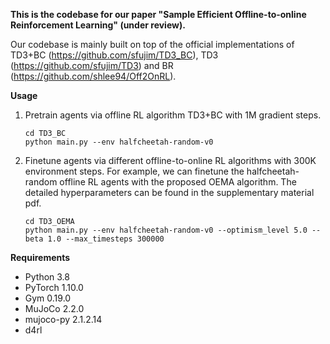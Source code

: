 **This is the codebase for our paper "Sample Efficient Offline-to-online Reinforcement Learning" (under review).**

Our codebase is mainly built on top of the official implementations of TD3+BC (https://github.com/sfujim/TD3_BC), TD3 (https://github.com/sfujim/TD3) and BR (https://github.com/shlee94/Off2OnRL).

**Usage**

1. Pretrain agents via offline RL algorithm TD3+BC with 1M gradient steps.

   ```shell
   cd TD3_BC
   python main.py --env halfcheetah-random-v0
   ```

2. Finetune agents via different offline-to-online RL algorithms with 300K environment steps. For example, we can finetune the halfcheetah-random offline RL agents with the proposed OEMA algorithm. The detailed hyperparameters can be found in the supplementary material pdf.

   ```shell
   cd TD3_OEMA
   python main.py --env halfcheetah-random-v0 --optimism_level 5.0 --beta 1.0 --max_timesteps 300000
   ```

**Requirements**

- Python 3.8
- PyTorch 1.10.0
- Gym 0.19.0
- MuJoCo 2.2.0
- mujoco-py 2.1.2.14
- d4rl
